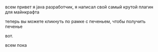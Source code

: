 всем привет
я java разработчик, я написал свой самый крутой плагин для майнкрафта

теперь вы можете кликнуть по рамке с печеньем, чтобы получить печенье

вот.

всем пока
